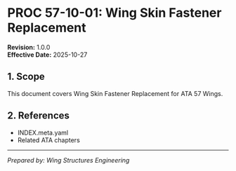 # PROC 57-10-01: Wing Skin Fastener Replacement

**Revision:** 1.0.0  
**Effective Date:** 2025-10-27

## 1. Scope
This document covers Wing Skin Fastener Replacement for ATA 57 Wings.

## 2. References
- INDEX.meta.yaml
- Related ATA chapters

---
*Prepared by: Wing Structures Engineering*
